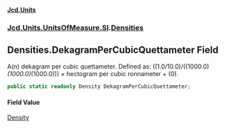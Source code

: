 #### [Jcd.Units](index.md 'index')
### [Jcd.Units.UnitsOfMeasure.SI](Jcd.Units.UnitsOfMeasure.SI.md 'Jcd.Units.UnitsOfMeasure.SI').[Densities](Densities.md 'Jcd.Units.UnitsOfMeasure.SI.Densities')

## Densities.DekagramPerCubicQuettameter Field

A(n) dekagram per cubic quettameter. Defined as: ((1.0/10.0)/((1000.0)*(1000.0)*(1000.0))) × hectogram per cubic ronnameter + (0).

```csharp
public static readonly Density DekagramPerCubicQuettameter;
```

#### Field Value
[Density](Density.md 'Jcd.Units.UnitTypes.Density')